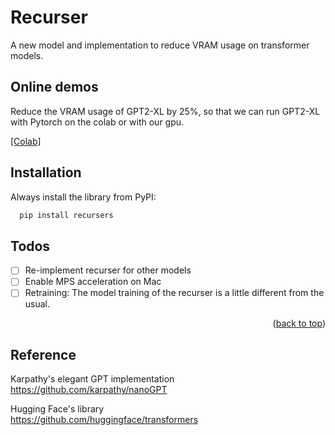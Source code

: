 
<a name="readme-top"></a>




<!-- ABOUT THE PROJECT -->
# Recurser

A new model and implementation to reduce VRAM usage on transformer models.



## Online demos
Reduce the VRAM usage of GPT2-XL by 25%, so that we can run GPT2-XL with Pytorch on the colab or with our gpu.

[[Colab]](https://colab.research.google.com/drive/1UHlRvaSnAZz6T8H_Nj_BhDqMtSBCMlYT?usp=sharing)


## Installation
Always install the library from PyPI:

  ```sh
    pip install recursers
  ```



## Todos

- [ ] Re-implement recurser for other models
- [ ] Enable MPS acceleration on Mac
- [ ] Retraining: The model training of the recurser is a little different from the usual. 

<p align="right">(<a href="#readme-top">back to top</a>)</p>


## Reference
Karpathy's elegant GPT implementation\
https://github.com/karpathy/nanoGPT

Hugging Face's library\
https://github.com/huggingface/transformers













